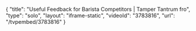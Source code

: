 {
    "title": "Useful Feedback for Barista Competitors | Tamper Tantrum fro",
    "type": "solo",
    "layout": "iframe-static",
    "videoId": "3783816",
    "url": "\/tvpembed\/3783816"
}